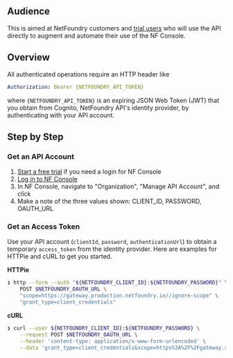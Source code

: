 ## Audience

This is aimed at NetFoundry customers and [trial users](https://nfconsole.io/signup) who will use the API directly to augment and automate their use of the NF Console.

## Overview

All authenticated operations require an HTTP header like

```yaml
Authorization: Bearer {NETFOUNDRY_API_TOKEN}
```

where `{NETFOUNDRY_API_TOKEN}` is an expiring JSON Web Token (JWT) that you obtain from Cognito, NetFoundry API's identity provider, by authenticating with your API account.

## Step by Step

### Get an API Account

1. [Start a free trial](https://nfconsole.io/signup) if you need a login for NF Console
2. [Log in to NF Console](https://nfconsole.io/login)
3. In NF Console, navigate to "Organization", "Manage API Account", and click <i class="fas fa-plus-circle"></i>
4. Make a note of the three values shown: CLIENT_ID, PASSWORD, OAUTH_URL

### Get an Access Token

Use your API account (`clientId`, `password`, `authenticationUrl`) to obtain a temporary `access_token` from the identity provider. Here are examples for HTTPie and cURL to get you started.

**HTTPie**

```bash
❯ http --form --auth "${NETFOUNDRY_CLIENT_ID}:${NETFOUNDRY_PASSWORD}" \
    POST $NETFOUNDRY_OAUTH_URL \
    "scope=https://gateway.production.netfoundry.io//ignore-scope" \
    "grant_type=client_credentials"
```

**cURL**

```bash
❯ curl --user ${NETFOUNDRY_CLIENT_ID}:${NETFOUNDRY_PASSWORD} \
    --request POST $NETFOUNDRY_OAUTH_URL \
    --header 'content-type: application/x-www-form-urlencoded' \
    --data 'grant_type=client_credentials&scope=https%3A%2F%2Fgateway.sandbox.netfoundry.io%2F%2Fignore-scope'
```
